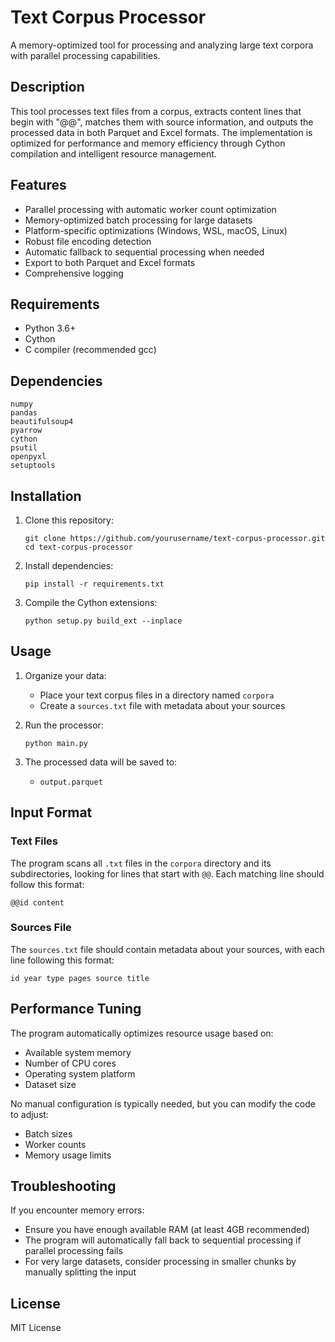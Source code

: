 # Text Corpus Processor

A memory-optimized tool for processing and analyzing large text corpora with parallel processing capabilities.

## Description

This tool processes text files from a corpus, extracts content lines that begin with "@@", matches them with source information, and outputs the processed data in both Parquet and Excel formats. The implementation is optimized for performance and memory efficiency through Cython compilation and intelligent resource management.

## Features

- Parallel processing with automatic worker count optimization
- Memory-optimized batch processing for large datasets
- Platform-specific optimizations (Windows, WSL, macOS, Linux)
- Robust file encoding detection
- Automatic fallback to sequential processing when needed
- Export to both Parquet and Excel formats
- Comprehensive logging

## Requirements

- Python 3.6+
- Cython
- C compiler (recommended gcc)

## Dependencies

```
numpy
pandas
beautifulsoup4
pyarrow
cython
psutil
openpyxl
setuptools
```

## Installation

1. Clone this repository:
   ```
   git clone https://github.com/yourusername/text-corpus-processor.git
   cd text-corpus-processor
   ```

2. Install dependencies:
   ```
   pip install -r requirements.txt
   ```

3. Compile the Cython extensions:
   ```
   python setup.py build_ext --inplace
   ```

## Usage

1. Organize your data:
   - Place your text corpus files in a directory named `corpora`
   - Create a `sources.txt` file with metadata about your sources

2. Run the processor:
   ```
   python main.py
   ```

3. The processed data will be saved to:
   - `output.parquet`
  
   
## Input Format

### Text Files
The program scans all `.txt` files in the `corpora` directory and its subdirectories, looking for lines that start with `@@`. Each matching line should follow this format:
```
@@id content
```

### Sources File
The `sources.txt` file should contain metadata about your sources, with each line following this format:
```
id year type pages source title
```

## Performance Tuning

The program automatically optimizes resource usage based on:
- Available system memory
- Number of CPU cores
- Operating system platform
- Dataset size

No manual configuration is typically needed, but you can modify the code to adjust:
- Batch sizes
- Worker counts
- Memory usage limits

## Troubleshooting

If you encounter memory errors:
- Ensure you have enough available RAM (at least 4GB recommended)
- The program will automatically fall back to sequential processing if parallel processing fails
- For very large datasets, consider processing in smaller chunks by manually splitting the input

## License

MIT License
